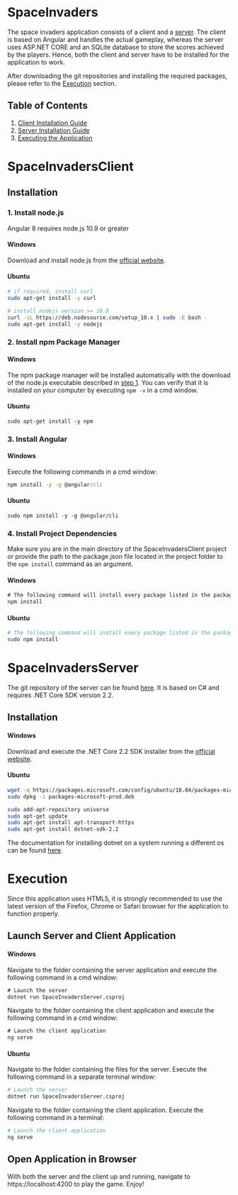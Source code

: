 # SpaceInvaders
The space invaders application consists of a client and a [server](https://github.com/P1NHE4D/SpaceInvadersServer). The client is based on Angular and handles the actual gameplay, whereas the server uses ASP.NET CORE and an SQLite database to store the scores achieved by the players.
Hence, both the client and server have to be installed for the application to work.

After downloading the git repositories and installing the required packages, please refer to the [Execution](#execution) section.

## Table of Contents
1. [Client Installation Guide](#spaceinvadersclient)
2. [Server Installation Guide](#spaceinvadersserver)
3. [Executing the Application](#execution)

# SpaceInvadersClient

## Installation

### 1. Install node.js
Angular 8 requires node.js 10.9 or greater

#### Windows
Download and install node.js from the [official website](https://nodejs.org/en/#home-downloadhead).

#### Ubuntu
```bash
# if required, install curl
sudo apt-get install -y curl

# install nodejs version >= 10.9
curl -sL https://deb.nodesource.com/setup_10.x | sudo -E bash -
sudo apt-get install -y nodejs
```

### 2. Install npm Package Manager
#### Windows
The npm package manager will be installed automatically with the download of the node.js executable described in [step 1](#1-install-nodejs). You can verify that it is installed on your computer by executing `npm -v` in a cmd window.

#### Ubuntu
`sudo apt-get install -y npm`

### 3. Install Angular

#### Windows
Execute the following commands in a cmd window:
```bat
npm install -y -g @angular/cli
```

#### Ubuntu
`sudo npm install -y -g @angular/cli`

### 4. Install Project Dependencies
Make sure you are in the main directory of the SpaceInvadersClient project or provide the path to the package.json file located in the project folder to the `npm install` command as an argument.

#### Windows
```bat
# The following command will install every package listed in the package.json file
npm install
```

#### Ubuntu
```bash
# The following command will install every package listed in the package.json file
sudo npm install
```

# SpaceInvadersServer
The git repository of the server can be found [here](https://github.com/P1NHE4D/SpaceInvadersServer).
It is based on C# and requires .NET Core SDK version 2.2.

## Installation

#### Windows
Download and execute the .NET Core 2.2 SDK installer from the [official website](https://dotnet.microsoft.com/download/dotnet-core/2.2).

#### Ubuntu
```bash
wget -q https://packages.microsoft.com/config/ubuntu/18.04/packages-microsoft-prod.deb -O packages-microsoft-prod.deb
sudo dpkg -i packages-microsoft-prod.deb

sudo add-apt-repository universe
sudo apt-get update
sudo apt-get install apt-transport-https
sudo apt-get install dotnet-sdk-2.2
```

The documentation for installing dotnet on a system running a different os can be found [here](https://dotnet.microsoft.com/download/linux-package-manager/ubuntu18-04/sdk-current).

# Execution
Since this application uses HTML5, it is strongly recommended to use the latest version of the Firefox, Chrome or Safari browser for the application to function properly. 

## Launch Server and Client Application

#### Windows
Navigate to the folder containing the server application and execute the following command in a cmd window:
```bat
# Launch the server
dotnet run SpaceInvadersServer.csproj
```

Navigate to the folder containing the client application and execute the following command in a cmd window:
```bat
# Launch the client application
ng serve
```

#### Ubuntu
Navigate to the folder containing the files for the server. Execute the following command in a separate terminal window:
```bash
# Launch the server
dotnet run SpaceInvadersServer.csproj
```

Navigate to the folder containing the client application. Execute the following command in a terminal:
```bash
# Launch the client application
ng serve
```

## Open Application in Browser
With both the server and the client up and running, navigate to https://localhost:4200 to play the game. Enjoy!
